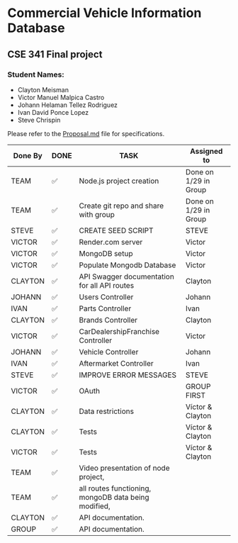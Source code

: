 # Commercial Vehicle Information Database
## CSE 341 Final project

### Student Names:
  * Clayton Meisman
  * Victor Manuel Malpica Castro
  * Johann Helaman Tellez Rodriguez
  * Ivan David Ponce Lopez
  * Steve Chrispin


Please refer to the [Proposal.md](https://github.com/claymeisByuI/CSe341_FinalProject/blob/master/Proposal.md) file for specifications.

| Done By | **DONE** | **TASK**                                       | **Assigned to**        |
|---------|-----| ----------------------------------------------------| ---------------------  |
| TEAM    |  ✅| Node.js project creation                             | Done on 1/29 in Group |
| TEAM    |  ✅| Create git repo and share with group                 | Done on 1/29 in Group |
| STEVE   |  ✅| CREATE SEED SCRIPT                                   | STEVE                 |
| VICTOR  |  ✅| Render.com server                                    | Victor                | 
| VICTOR  |  ✅| MongoDB setup                                        | Victor                |
| VICTOR  |  ✅| Populate Mongodb Database                            | Victor                |
| CLAYTON |  ✅| API Swagger documentation for all API routes         | Clayton               |
| JOHANN  |  ✅| Users Controller                                     | Johann                |
| IVAN    |  ✅| Parts Controller                                     | Ivan                  |
| CLAYTON |  ✅| Brands Controller                                    | Clayton               |
| VICTOR  |  ✅| CarDealershipFranchise Controller                    | Victor                |
| JOHANN  |  ✅| Vehicle Controller                                   | Johann                |
| IVAN    |  ✅| Aftermarket Controller                               | Ivan                  |
| STEVE   |  ✅| IMPROVE ERROR MESSAGES                               | STEVE                 |
| VICTOR  |  ✅| OAuth                                                | GROUP FIRST           |
| CLAYTON |  ✅| Data restrictions                                    | Víctor & Clayton      |
| CLAYTON |  ✅| Tests                                                | Víctor & Clayton      |
| VICTOR  |  ✅| Tests                                                | Víctor & Clayton      |
| TEAM    |  ✅| Video presentation of node project,                  |                       |  
| TEAM    |  ✅| all routes functioning, mongoDB data being modified, |                       |
| CLAYTON |  ✅| API documentation.                                   |                       |
| GROUP   |  ✅| API documentation.                                   |                       |
